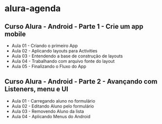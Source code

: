 # alura-agenda

## Curso Alura - Android - Parte 1 - Crie um app mobile

- Aula 01 - Criando o primeiro App
- Aula 02 - Aplicando layouts para Activities
- Aula 03 - Entendendo a base de construção de layouts
- Aula 04 - Trabalhando com arquivo fonte do layout
- Aula 05 - Finalizando o Fluxo do App


## Curso Alura - Android - Parte 2 - Avançando com Listeners, menu e UI

- Aula 01 - Carregando aluno no formulário
- Aula 02 - Editando Aluno pelo formulário
- Aula 03 - Removendo Aluno da lista
- Aula 04 - Aplicando Menus do Android